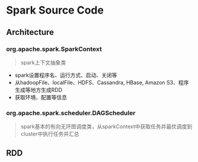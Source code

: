 
# Spark Source Code

## Architecture

### org.apache.spark.SparkContext

> spark上下文抽象类

- spark设置程序名、运行方式、启动、关闭等
- 从hadoopFile、localFile、HDFS、Cassandra, HBase, Amazon S3、程序生成等地方生成RDD
- 获取环境、配置等信息

### org.apache.spark.scheduler.DAGScheduler

> spark基本的有向无环图调度类，从sparkContext中获取任务并最优调度到cluster中执行任务并汇总

## RDD
